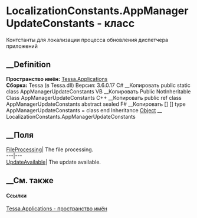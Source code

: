 # LocalizationConstants.AppManagerUpdateConstants - класс
Контстанты для локализации процесса обновления диспетчера приложений
## __Definition
 **Пространство имён:** [Tessa.Applications](N_Tessa_Applications.htm)  
 **Сборка:** Tessa (в Tessa.dll) Версия: 3.6.0.17
C# __Копировать
     public static class AppManagerUpdateConstants
VB __Копировать
     Public NotInheritable Class AppManagerUpdateConstants
C++ __Копировать
     public ref class AppManagerUpdateConstants abstract sealed
F# __Копировать
     [<AbstractClassAttribute>]
    [<SealedAttribute>]
    type AppManagerUpdateConstants = class end
Inheritance
    [Object](https://learn.microsoft.com/dotnet/api/system.object) __ LocalizationConstants.AppManagerUpdateConstants
##  __Поля
[FileProcessing](F_Tessa_Applications_LocalizationConstants_AppManagerUpdateConstants_FileProcessing.htm)|
The file processing.  
---|---  
[UpdateAvailable](F_Tessa_Applications_LocalizationConstants_AppManagerUpdateConstants_UpdateAvailable.htm)|
The update available.  
## __См. также
#### Ссылки
[Tessa.Applications - пространство имён](N_Tessa_Applications.htm)
